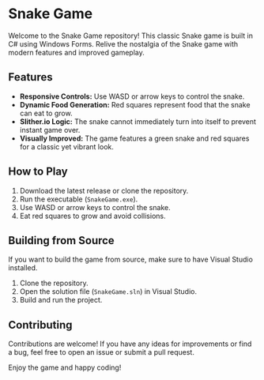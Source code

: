 # Snake Game

Welcome to the Snake Game repository! This classic Snake game is built in C# using Windows Forms. Relive the nostalgia of the Snake game with modern features and improved gameplay.

## Features

- **Responsive Controls:** Use WASD or arrow keys to control the snake.
- **Dynamic Food Generation:** Red squares represent food that the snake can eat to grow.
- **Slither.io Logic:** The snake cannot immediately turn into itself to prevent instant game over.
- **Visually Improved:** The game features a green snake and red squares for a classic yet vibrant look.

## How to Play

1. Download the latest release or clone the repository.
2. Run the executable (`SnakeGame.exe`).
3. Use WASD or arrow keys to control the snake.
4. Eat red squares to grow and avoid collisions.

## Building from Source

If you want to build the game from source, make sure to have Visual Studio installed.

1. Clone the repository.
2. Open the solution file (`SnakeGame.sln`) in Visual Studio.
3. Build and run the project.

## Contributing

Contributions are welcome! If you have any ideas for improvements or find a bug, feel free to open an issue or submit a pull request.

Enjoy the game and happy coding!

